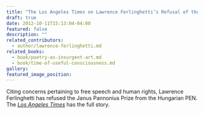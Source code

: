 ```yaml
---
title: "The Los Angeles Times on Lawrence Ferlinghetti’s Refusal of the Janus Pannonius Prize for Poetry"
draft: true
date: 2012-10-11T15:13:04-04:00
featured: false
description: ""
related_contributors:
  - author/lawrence-ferlinghetti.md
related_books:
  - book/poetry-as-insurgent-art.md
  - book/time-of-useful-consciousness.md
gallery:
featured_image_position: 
---
```


Citing concerns pertaining to free speech and human rights, Lawrence Ferlinghetti has refused the Janus Pannonius Prize from the Hungarian PEN. The [_Los Angeles Times_](http://www.latimes.com/features/books/jacketcopy/la-jc-lawrence-ferlinghetti-hungarian-award-human-rights-20121011,0,2002635.story) has the full story.

